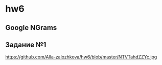 # hw6
## Google NGrams ##
## Задание №1 ##
https://github.com/Alla-zalozhkova/hw6/blob/master/NTVTahdZZYc.jpg
